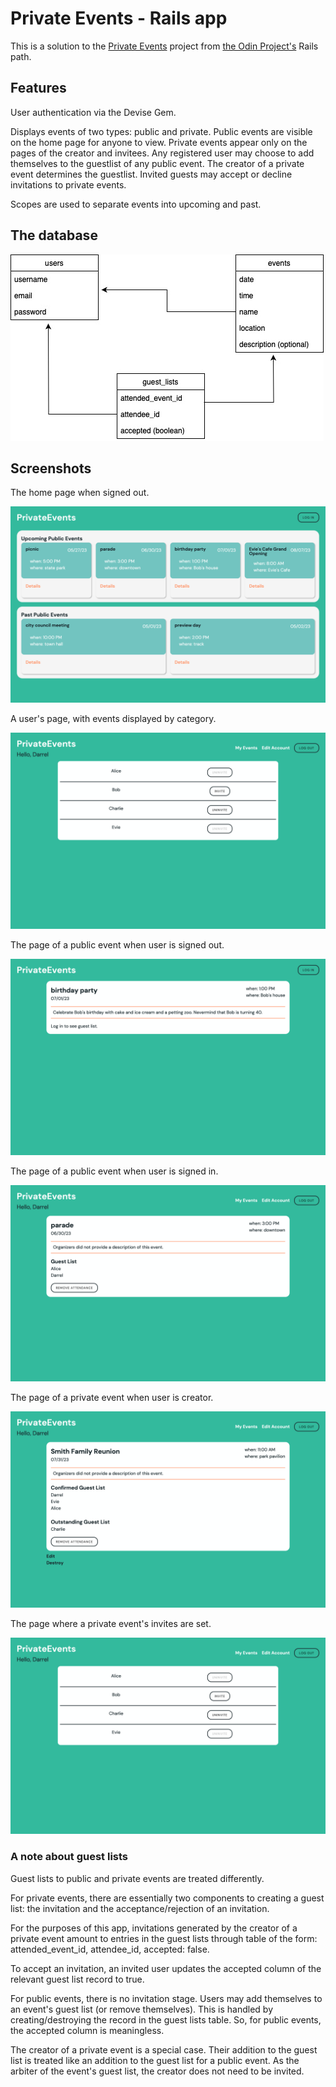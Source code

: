 # Private Events - Rails app

This is a solution to the [Private Events](https://www.theodinproject.com/lessons/ruby-on-rails-private-events) project from [the Odin Project's](https://www.theodinproject.com) Rails path. 

## Features

User authentication via the Devise Gem. 

Displays events of two types: public and private. Public events are visible on the home page for anyone to view. Private events appear only on the pages of the creator and invitees. Any registered user may choose to add themselves to the guestlist of any public event. The creator of a private event determines the guestlist. Invited guests may accept or decline invitations to private events. 

Scopes are used to separate events into upcoming and past. 

## The database

![alt text](readme_resources/db_diagram.jpg "uml diagram of databases")

## Screenshots

The home page when signed out. 

![alt text](readme_resources/events_index.png "home page when signed out")

A user's page, with events displayed by category.

![alt text](readme_resources/user_index.png "a user's page")

The page of a public event when user is signed out.

![alt text](readme_resources/event_show_logged_out.png "event page, logged out view")

The page of a public event when user is signed in.

![alt text](readme_resources/event_show_public_logged_in.png "public event page, logged in")

The page of a private event when user is creator.

![alt text](readme_resources/event_show_private.png "private event page")

The page where a private event's invites are set. 

![alt text](readme_resources/user_index.png "private event invite page")

### A note about guest lists

Guest lists to public and private events are treated differently.

For private events, there are essentially two components to creating a guest list: the invitation and the acceptance/rejection of an invitation. 

For the purposes of this app, invitations generated by the creator of a private event amount to entries in the guest lists through table of the form: attended_event_id, attendee_id, accepted: false.

To accept an invitation, an invited user updates the accepted column of the relevant guest list record to true.  

For public events, there is no invitation stage. Users may add themselves to an event's guest list (or remove themselves). This is handled by creating/destroying the record in the guest lists table. So, for public events, the accepted column is meaningless. 

The creator of a private event is a special case. Their addition to the guest list is treated like an addition to the guest list for a public event. As the arbiter of the event's guest list, the creator does not need to be invited. 